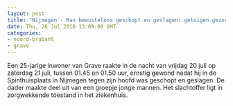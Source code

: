 ```yaml
---
layout: post
title: "Nijmegen - Man bewusteloos geschopt en geslagen: getuigen gezocht"
date: Thu, 26 Jul 2018 13:09:00 GMT
categories: 
- noord-brabant 
- grave 
---
```


Een 25-jarige inwoner van Grave raakte in de nacht van vrijdag 20 juli op zaterdag 21 juli, tussen 01.45 en 01.50 uur, ernstig gewond nadat hij in de Spinthuisplaats in Nijmegen tegen zijn hoofd was geschopt en geslagen. De dader maakte deel uit van een groepje jonge mannen. Het slachtoffer ligt in zorgwekkende toestand in het ziekenhuis.
